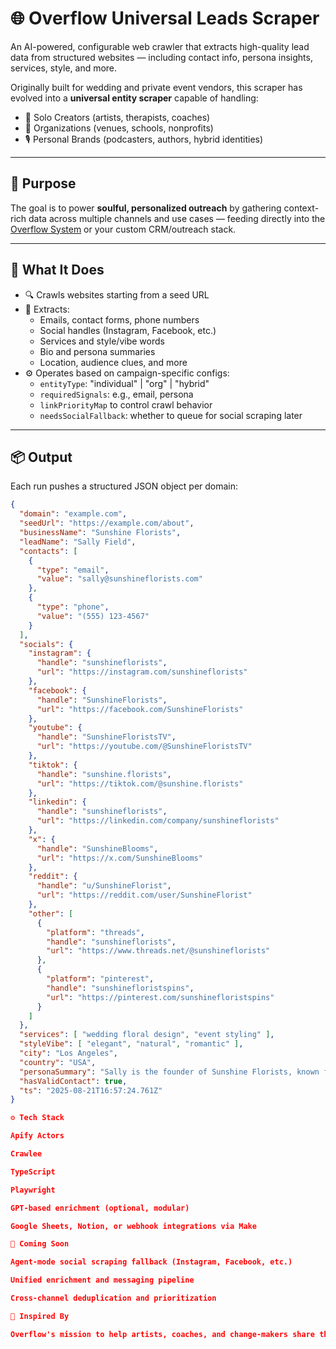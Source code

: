 # 🌐 Overflow Universal Leads Scraper

An AI-powered, configurable web crawler that extracts high-quality lead data from structured websites — including contact info, persona insights, services, style, and more.

Originally built for wedding and private event vendors, this scraper has evolved into a **universal entity scraper** capable of handling:

- 🌱 Solo Creators (artists, therapists, coaches)
- 🏢 Organizations (venues, schools, nonprofits)
- 🎙️ Personal Brands (podcasters, authors, hybrid identities)

---

## 🎯 Purpose

The goal is to power **soulful, personalized outreach** by gathering context-rich data across multiple channels and use cases — feeding directly into the [Overflow System](https://overflow.io) or your custom CRM/outreach stack.

---

## 🧠 What It Does

- 🔍 Crawls websites starting from a seed URL
- 🧠 Extracts:
  - Emails, contact forms, phone numbers
  - Social handles (Instagram, Facebook, etc.)
  - Services and style/vibe words
  - Bio and persona summaries
  - Location, audience clues, and more
- ⚙️ Operates based on campaign-specific configs:
  - `entityType`: "individual" | "org" | "hybrid"
  - `requiredSignals`: e.g., email, persona
  - `linkPriorityMap` to control crawl behavior
  - `needsSocialFallback`: whether to queue for social scraping later

---

## 📦 Output

Each run pushes a structured JSON object per domain:

```json
{
  "domain": "example.com",
  "seedUrl": "https://example.com/about",
  "businessName": "Sunshine Florists",
  "leadName": "Sally Field",
  "contacts": [
    {
      "type": "email",
      "value": "sally@sunshineflorists.com"
    },
    {
      "type": "phone",
      "value": "(555) 123-4567"
    }
  ],
  "socials": {
    "instagram": {
      "handle": "sunshineflorists",
      "url": "https://instagram.com/sunshineflorists"
    },
    "facebook": {
      "handle": "SunshineFlorists",
      "url": "https://facebook.com/SunshineFlorists"
    },
    "youtube": {
      "handle": "SunshineFloristsTV",
      "url": "https://youtube.com/@SunshineFloristsTV"
    },
    "tiktok": {
      "handle": "sunshine.florists",
      "url": "https://tiktok.com/@sunshine.florists"
    },
    "linkedin": {
      "handle": "sunshineflorists",
      "url": "https://linkedin.com/company/sunshineflorists"
    },
    "x": {
      "handle": "SunshineBlooms",
      "url": "https://x.com/SunshineBlooms"
    },
    "reddit": {
      "handle": "u/SunshineFlorist",
      "url": "https://reddit.com/user/SunshineFlorist"
    },
    "other": [
      {
        "platform": "threads",
        "handle": "sunshineflorists",
        "url": "https://www.threads.net/@sunshineflorists"
      },
      {
        "platform": "pinterest",
        "handle": "sunshinefloristspins",
        "url": "https://pinterest.com/sunshinefloristspins"
      }
    ]
  },
  "services": [ "wedding floral design", "event styling" ],
  "styleVibe": [ "elegant", "natural", "romantic" ],
  "city": "Los Angeles",
  "country": "USA",
  "personaSummary": "Sally is the founder of Sunshine Florists, known for her romantic, nature-inspired floral designs. She caters primarily to upscale weddings in Southern California.",
  "hasValidContact": true,
  "ts": "2025-08-21T16:57:24.761Z"
}

⚙️ Tech Stack

Apify Actors

Crawlee

TypeScript

Playwright

GPT-based enrichment (optional, modular)

Google Sheets, Notion, or webhook integrations via Make

🔮 Coming Soon

Agent-mode social scraping fallback (Instagram, Facebook, etc.)

Unified enrichment and messaging pipeline

Cross-channel deduplication and prioritization

💞 Inspired By

Overflow's mission to help artists, coaches, and change-makers share their gifts — not through spam, but through resonance.



